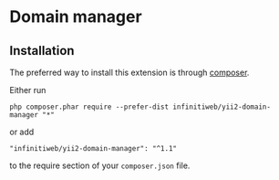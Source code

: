 # Domain manager

## Installation

The preferred way to install this extension is through [composer](http://getcomposer.org/download/).

Either run

```
php composer.phar require --prefer-dist infinitiweb/yii2-domain-manager "*"
```

or add

```
"infinitiweb/yii2-domain-manager": "^1.1"
```

to the require section of your `composer.json` file.
